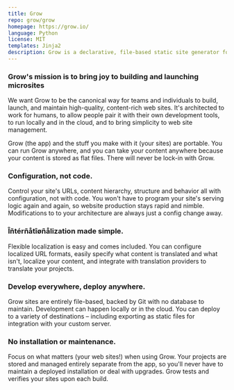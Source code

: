 ```yaml
---
title: Grow
repo: grow/grow
homepage: https://grow.io/
language: Python
license: MIT
templates: Jinja2
description: Grow is a declarative, file-based static site generator for building maintainable, high-quality websites.
---
```


### Grow's mission is to bring joy to building and launching microsites

We want Grow to be the canonical way for teams and individuals to build, launch, and maintain high-quality, content-rich web sites. It's architected to work for humans, to allow people pair it with their own development tools, to run locally and in the cloud, and to bring simplicity to web site management.

Grow (the app) and the stuff you make with it (your sites) are portable. You can run Grow anywhere, and you can take your content anywhere because your content is stored as flat files. There will never be lock-in with Grow.

### Configuration, not code.

Control your site's URLs, content hierarchy, structure and behavior all with configuration, not with code. You won't have to program your site's serving logic again and again, so website production stays rapid and nimble. Modifications to to your architecture are always just a config change away.

### Îñtérñåtîøñålization made simple.

Flexible localization is easy and comes included. You can configure localized URL formats, easily specify what content is translated and what isn't, localize your content, and integrate with translation providers to translate your projects.

### Develop everywhere, deploy anywhere.

Grow sites are entirely file-based, backed by Git with no database to maintain. Development can happen locally or in the cloud. You can deploy to a variety of destinations – including exporting as static files for integration with your custom server.

### No installation or maintenance.

Focus on what matters (your web sites!) when using Grow. Your projects are stored and managed entirely separate from the app, so you'll never have to maintain a deployed installation or deal with upgrades. Grow tests and verifies your sites upon each build.
